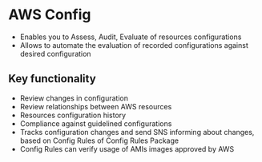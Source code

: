 # AWS Config

* Enables you to Assess, Audit, Evaluate of resources configurations
* Allows to automate the evaluation of recorded configurations against desired configuration

## Key functionality

* Review changes in configuration
* Review relationships between AWS resources
* Resources configuration history
* Compliance against guidelined configurations
* Tracks configuration changes and send SNS informing about changes, based on Config Rules of Config Rules Package
* Config Rules can verify usage of AMIs images approved by AWS
